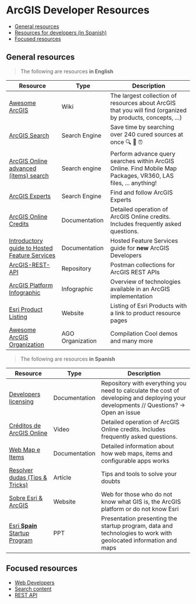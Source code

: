 # ArcGIS Developer Resources

<!-- START doctoc generated TOC please keep comment here to allow auto update -->
<!-- DON'T EDIT THIS SECTION, INSTEAD RE-RUN doctoc TO UPDATE -->


- [General resources](#general-resources)
- [Resources for developers (in Spanish)](#resources-for-developers-in-spanish)
- [Focused resources](#focused-resources)

<!-- END doctoc generated TOC please keep comment here to allow auto update -->

## General resources

> The following are resources **in English**

|Resource|Type|Description
|---|---|---|
|[Awesome ArcGIS](https://github.com/esri-es/awesome-arcgis)|Wiki|The largest collection of resources about ArcGIS that you will find (organized by products, concepts, ...)
|[ArcGIS Search](https://esri-es.github.io/arcgis-search/#gsc.tab=0)|Search Engine|Save time by searching over 240 cured sources at once 🔍 🤠 ⏰
|[ArcGIS Online advanced (items) search](https://esri-es.github.io/arcgis-developer-tips-and-tricks/arcgis-online/search/)|Search engine|Perform advance query searches within ArcGIS Online. Find Mobile Map Packages, VR360, LAS files, ... anything!
|[ArcGIS Experts](https://esri-es.github.io/arcgis-experts)|Search Engine|Find and follow ArcGIS Experts
|[ArcGIS Online Credits](https://esri-es.github.io/awesome-arcgis/arcgis/products/arcgis-online/credits/)|Documentation|Detailed operation of ArcGIS Online credits. Includes frequently asked questions.
|[Introductory guide to Hosted Feature Services](https://github.com/esri-es/ArcGIS-REST-API/tree/master/HostedFeatureServices#hosted-feature-service---services-reference)|Documentation|Hosted Feature Services guide for **new** ArcGIS Developers
|[ArcGIS-REST-API](https://github.com/esri-es/ArcGIS-REST-API)|Repository|Postman collections for ArcGIS REST APIs
|[ArcGIS Platform Infographic](https://docs.google.com/drawings/d/1w_tBCVPdPULUehfFBJaqyH7ywZyxZLBCeemWFa3o2Ho/edit?usp=sharing)|Infographic|Overview of technologies available in an ArcGIS implementation
|[Esri Product Listing](https://esri-es.github.io/esri-products/)|Website| Listing of Esri Products with a link to product resource pages
|[Awesome ArcGIS Organization](https://awesome-arcgis.maps.arcgis.com/home/groups.html?sortOrder=asc&sortField=title)|AGO Organization| Compilation Cool demos and many more

> The following are resources **in Spanish**

|Resource|Type|Description
|---|---|---|
|[Developers licensing](https://github.com/esri-es/licenciamiento-developers)|Documentation|Repository with everything you need to calculate the cost of developing and deploying your developments // Questions? -> Open an issue
|[Créditos de ArcGIS Online](https://www.arcgis.com/apps/MapJournal/index.html?appid=3875c10877da43aaa215d0b216cb2137&section=8)|Video|Detailed operation of ArcGIS Online credits. Includes frequently asked questions.
|[Web Map e Items](https://esri-es.github.io/awesome-arcgis/esri/open-vision/open-specifications/web-map/#spanish)|Documentation|Detailed information about how web maps, items and configurable apps works|
|[Resolver dudas (Tips & Tricks)](https://community.esri.com/groups/geodev-spain/blog/2018/06/14/resolver-dudas-tips-tricks)|Artícle|Tips and tools to solve your doubts
|[Sobre Esri & ArcGIS](https://geogeeks.maps.arcgis.com/apps/MapSeries/index.html?appid=5a6400a6d9bb45d4a6c389b11de39b45)|Website|Web for those who do not know what GIS is, the ArcGIS platform or do not know Esri
|[Esri **Spain** Startup Program](https://docs.google.com/presentation/d/1v3y7cRC99Rfj34Gziyrxo-X3Y7DuPHhgGvVs5ivx4YQ/edit?usp=sharing)|PPT|Presentation presenting the startup program, data and technologies to work with geolocated information and maps

## Focused resources

* [Web Developers](./javascript-developers)
* [Search content](./search-content/README.md)
* [REST API](./rest-api/README.md)
